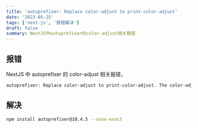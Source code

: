 ```yaml
---
title: 'autoprefixer: Replace color-adjust to print-color-adjust'
date: '2023-05-25'
tags: ['next-js', '报错解决']
draft: false
summary: NextJS中autoprefixer的color-adjust相关报错
---
```


## 报错

NextJS 中 autoprefixer 的 color-adjust 相关报错，

```bash
autoprefixer: Replace color-adjust to print-color-adjust. The color-adjust shorthand is currently deprecated
```

## 解决

```bash
npm install autoprefixer@10.4.5 --save-exact
```
